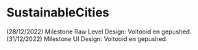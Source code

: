 # SustainableCities

(28/12/2022) Milestone Raw Level Design: Voltooid en gepushed.<br />
(31/12/2022) Milestone UI Design: Voltooid en gepushed.
